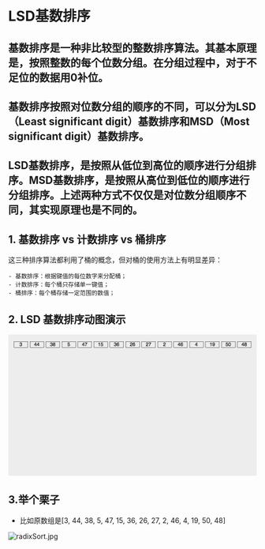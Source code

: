 # LSD基数排序

## 基数排序是一种非比较型的整数排序算法。其基本原理是，按照整数的每个位数分组。在分组过程中，对于不足位的数据用0补位。

## 基数排序按照对位数分组的顺序的不同，可以分为LSD（Least significant digit）基数排序和MSD（Most significant digit）基数排序。

## LSD基数排序，是按照从低位到高位的顺序进行分组排序。MSD基数排序，是按照从高位到低位的顺序进行分组排序。上述两种方式不仅仅是对位数分组顺序不同，其实现原理也是不同的。

## 1. 基数排序 vs 计数排序 vs 桶排序

这三种排序算法都利用了桶的概念，但对桶的使用方法上有明显差异：

	- 基数排序：根据键值的每位数字来分配桶；
	- 计数排序：每个桶只存储单一键值；
	- 桶排序：每个桶存储一定范围的数值；

## 2. LSD 基数排序动图演示

![动图演示](./radixSort.gif)


## 3.举个栗子

- 比如原数组是[3, 44, 38, 5, 47, 15, 36, 26, 27, 2, 46, 4, 19, 50, 48]

![radixSort.jpg](./radixSort.jpg)